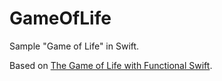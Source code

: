 GameOfLife
==========

Sample "Game of Life" in Swift.

Based on [The Game of Life with Functional Swift](http://blog.scottlogic.com/2014/09/10/game-of-life-in-functional-swift.html).
